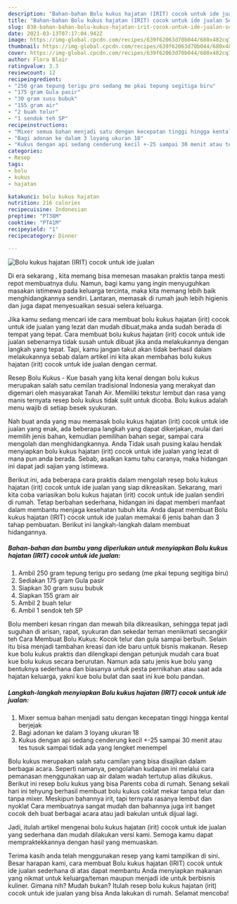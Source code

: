 ```yaml
---
description: "Bahan-bahan Bolu kukus hajatan (IRIT) cocok untuk ide jualan Sederhana dan Mudah Dibuat"
title: "Bahan-bahan Bolu kukus hajatan (IRIT) cocok untuk ide jualan Sederhana dan Mudah Dibuat"
slug: 838-bahan-bahan-bolu-kukus-hajatan-irit-cocok-untuk-ide-jualan-sederhana-dan-mudah-dibuat
date: 2021-03-13T07:17:04.942Z
image: https://img-global.cpcdn.com/recipes/639f62063d70b044/680x482cq70/bolu-kukus-hajatan-irit-cocok-untuk-ide-jualan-foto-resep-utama.jpg
thumbnail: https://img-global.cpcdn.com/recipes/639f62063d70b044/680x482cq70/bolu-kukus-hajatan-irit-cocok-untuk-ide-jualan-foto-resep-utama.jpg
cover: https://img-global.cpcdn.com/recipes/639f62063d70b044/680x482cq70/bolu-kukus-hajatan-irit-cocok-untuk-ide-jualan-foto-resep-utama.jpg
author: Flora Blair
ratingvalue: 3.3
reviewcount: 12
recipeingredient:
- "250 gram tepung terigu pro sedang me pkai tepung segitiga biru"
- "175 gram Gula pasir"
- "30 gram susu bubuk"
- "155 gram air"
- "2 buah telur"
- "1 sendok teh SP"
recipeinstructions:
- "Mixer semua bahan menjadi satu dengan kecepatan tinggi hingga kental berjejak"
- "Bagi adonan ke dalam 3 loyang ukuran 18"
- "Kukus dengan api sedang cenderung kecil +-25 sampai 30 menit atau tes tusuk sampai tidak ada yang lengket menempel"
categories:
- Resep
tags:
- bolu
- kukus
- hajatan

katakunci: bolu kukus hajatan 
nutrition: 216 calories
recipecuisine: Indonesian
preptime: "PT38M"
cooktime: "PT41M"
recipeyield: "1"
recipecategory: Dinner

---
```



![Bolu kukus hajatan (IRIT) cocok untuk ide jualan](https://img-global.cpcdn.com/recipes/639f62063d70b044/680x482cq70/bolu-kukus-hajatan-irit-cocok-untuk-ide-jualan-foto-resep-utama.jpg)

Di era  sekarang , kita memang bisa memesan masakan praktis tanpa mesti repot membuatnya dulu. Namun, bagi kamu yang ingin menyuguhkan masakan istimewa pada keluarga tercinta, maka kita memang lebih baik menghidangkannya sendiri. Lantaran, memasak di rumah jauh lebih higienis dan juga dapat menyesuaikan sesuai selera keluarga.

Jika kamu sedang mencari ide cara membuat bolu kukus hajatan (irit) cocok untuk ide jualan yang lezat dan mudah dibuat,maka anda sudah berada di tempat yang tepat. Cara membuat bolu kukus hajatan (irit) cocok untuk ide jualan  sebenarnya tidak susah untuk dibuat jika anda melakukannya dengan langkah yang tepat. Tapi, kamu jangan takut akan tidak berhasil dalam melakukannya 
sebab dalam artikel ini kita akan membahas bolu kukus hajatan (irit) cocok untuk ide jualan dengan cermat.  

Resep Bolu Kukus - Kue basah yang kita kenal dengan bolu kukus merupakan salah satu cemilan tradisional Indonesia yang merakyat dan digemari oleh masyarakat Tanah Air. Memiliki tekstur lembut dan rasa yang manis ternyata resep bolu kukus tidak sulit untuk dicoba. Bolu kukus adalah menu wajib di setiap besek syukuran.

Nah buat anda yang mau memasak bolu kukus hajatan (irit) cocok untuk ide jualan yang enak, ada beberapa langkah yang dapat dikerjakan, mulai dari memilih jenis bahan, kemudian pemilihan bahan segar, sampai cara mengolah dan menghidangkannya. Anda Tidak usah pusing kalau hendak menyiapkan bolu kukus hajatan (irit) cocok untuk ide jualan yang lezat di mana pun anda berada. Sebab, asalkan kamu  tahu caranya, maka hidangan ini dapat jadi sajian yang istimewa.

Berikut ini, ada beberapa cara praktis  dalam mengolah resep bolu kukus hajatan (irit) cocok untuk ide jualan yang siap dikreasikan. Sekarang, mari kita coba variasikan bolu kukus hajatan (irit) cocok untuk ide jualan sendiri di rumah. Tetap berbahan sederhana, hidangan ini dapat memberi manfaat dalam membantu menjaga kesehatan tubuh kita. Anda dapat membuat Bolu kukus hajatan (IRIT) cocok untuk ide jualan memakai 6 jenis bahan dan 3 tahap pembuatan. Berikut ini langkah-langkah dalam membuat hidangannya.

<!--inarticleads1-->

##### Bahan-bahan dan bumbu yang diperlukan untuk menyiapkan Bolu kukus hajatan (IRIT) cocok untuk ide jualan:

1. Ambil 250 gram tepung terigu pro sedang (me pkai tepung segitiga biru)
1. Sediakan 175 gram Gula pasir
1. Siapkan 30 gram susu bubuk
1. Siapkan 155 gram air
1. Ambil 2 buah telur
1. Ambil 1 sendok teh SP


Bolu memberi kesan ringan dan mewah bila dikreasikan, sehingga tepat jadi suguhan di arisan, rapat, syukuran dan sekedar teman menikmati secangkir teh Cara Membuat Bolu Kukus: Kocok telur dan gula sampai berbuih. Selain itu bisa menjadi tambahan kreasi dan ide baru untuk bisnis makanan. Resep kue bolu kukus praktis dan dilengkapi dengan petunjuk mudah cara buat kue bolu kukus secara berurutan. Namun ada satu jenis kue bolu yang bentuknya sederhana dan biasanya untuk pesta pernikahan atau saat ada hajatan keluarga, yakni kue bolu bulat dan saat ini kue bolu pandan. 

<!--inarticleads2-->

##### Langkah-langkah menyiapkan Bolu kukus hajatan (IRIT) cocok untuk ide jualan:

1. Mixer semua bahan menjadi satu dengan kecepatan tinggi hingga kental berjejak
1. Bagi adonan ke dalam 3 loyang ukuran 18
1. Kukus dengan api sedang cenderung kecil +-25 sampai 30 menit atau tes tusuk sampai tidak ada yang lengket menempel


Bolu kukus merupakan salah satu camilan yang bisa disajikan dalam berbagai acara. Seperti namanya, pengolahan kudapan ini melalui cara pemanasan menggunakan uap air dalam wadah tertutup alias dikukus. Berikut ini resep bolu kukus yang bisa Parents coba di rumah. Senang sekali hari ini tehyung berhasil membuat bolu kukus coklat mekar tanpa telur dan tanpa mixer. Meskipun bahannya irit, tapi ternyata rasanya lembut dan nyoklat Cara membuatnya sangat mudah dan bahannya juga irit banget cocok deh buat berbagai acara atau jadi bakulan untuk dijual lagi. 

Jadi, itulah artikel mengenai  bolu kukus hajatan (irit) cocok untuk ide jualan  yang sederhana dan mudah dilakukan versi kami. Semoga kamu dapat mempraktekkannya dengan hasil yang memuaskan. 

Terima kasih anda telah menggunakan resep yang kami tampilkan di sini. Besar harapan kami, cara membuat  Bolu kukus hajatan (IRIT) cocok untuk ide jualan sederhana di atas dapat membantu Anda menyiapkan makanan yang nikmat untuk keluarga/teman maupun menjadi ide untuk berbisnis kuliner. Gimana nih? Mudah bukan? Itulah resep bolu kukus hajatan (irit) cocok untuk ide jualan yang bisa Anda lakukan di rumah. Selamat mencoba!

